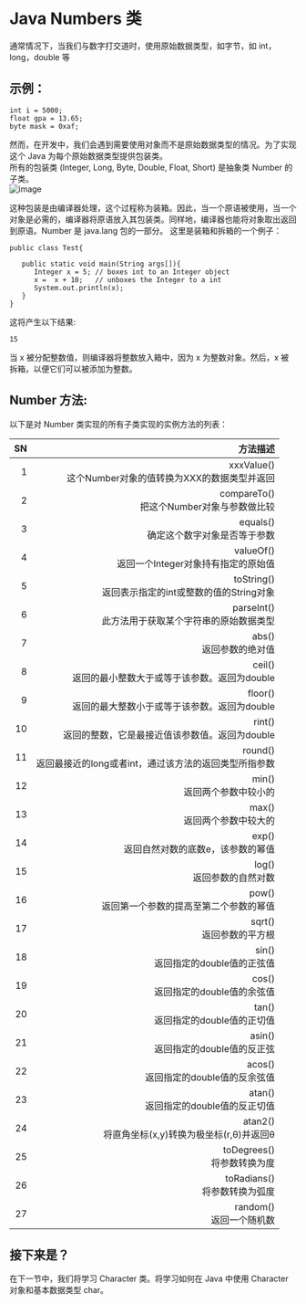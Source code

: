 # Java Numbers 类   
通常情况下，当我们与数字打交道时，使用原始数据类型，如字节，如 int，long，double 等

## 示例：
```
int i = 5000;
float gpa = 13.65;
byte mask = 0xaf;
```
然而，在开发中，我们会遇到需要使用对象而不是原始数据类型的情况。为了实现这个 Java 为每个原始数据类型提供包装类。  
所有的包装类 (Integer, Long, Byte, Double, Float, Short) 是抽象类 Number 的子类。     
![image](images/number_classes.jpg) 

这种包装是由编译器处理，这个过程称为装箱。因此，当一个原语被使用，当一个对象是必需的，编译器将原语放入其包装类。同样地，编译器也能将对象取出返回到原语。Number 是 java.lang 包的一部分。 
这里是装箱和拆箱的一个例子：  
```
public class Test{

   public static void main(String args[]){
      Integer x = 5; // boxes int to an Integer object
      x =  x + 10;   // unboxes the Integer to a int
      System.out.println(x); 
   }
}
```
这将产生以下结果:  
```
15
```
当 x 被分配整数值，则编译器将整数放入箱中，因为 x 为整数对象。然后，x 被拆箱，以便它们可以被添加为整数。

## Number 方法:  
以下是对 Number 类实现的所有子类实现的实例方法的列表：

|SN   |	                                     方法描述  |
|----:|----------------------------------------------:|
|1  |xxxValue() <br>   这个Number对象的值转换为XXX的数据类型并返回|
|2  |compareTo() <br>  把这个Number对象与参数做比较               |
|3  |equals() <br>     确定这个数字对象是否等于参数                  |
|4  |valueOf() <br>    返回一个Integer对象持有指定的原始值|
|5  |toString() <br>   返回表示指定的int或整数的值的String对象|
|6  |parseInt() <br>   此方法用于获取某个字符串的原始数据类型|
|7  |abs() <br>        返回参数的绝对值|
|8  |ceil() <br>       返回的最小整数大于或等于该参数。返回为double|
|9  |floor() <br>      返回的最大整数小于或等于该参数。返回为double|
|10 |rint() <br>      返回的整数，它是最接近值该参数值。返回为double|
|11 |round() <br>     返回最接近的long或者int，通过该方法的返回类型所指参数|
|12 |min() <br>       返回两个参数中较小的|
|13 |max() <br>       返回两个参数中较大的|
|14 |exp() <br>       返回自然对数的底数e，该参数的幂值|
|15 |log()  <br>      返回参数的自然对数|
|16 |pow() <br>       返回第一个参数的提高至第二个参数的幂值|
|17 |sqrt() <br>      返回参数的平方根|
|18 |sin() <br>       返回指定的double值的正弦值|
|19 |cos() <br>       返回指定的double值的余弦值|
|20 |tan() <br>       返回指定的double值的正切值|
|21 |asin()<br>       返回指定的double值的反正弦|
|22 |acos() <br>      返回指定的double值的反余弦值|
|23 |atan() <br>      返回指定的double值的反正切值|
|24 |atan2() <br>     将直角坐标(x,y)转换为极坐标(r,θ)并返回θ|
|25 |toDegrees() <br> 将参数转换为度|
|26 |toRadians() <br> 将参数转换为弧度|
|27 |random() <br>    返回一个随机数|

## 接下来是？  
在下一节中，我们将学习 Character 类。将学习如何在 Java 中使用 Character 对象和基本数据类型 char。
